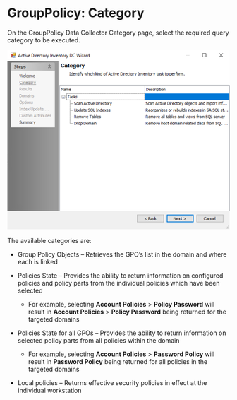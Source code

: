# GroupPolicy: Category

On the GroupPolicy Data Collector Category page, select the required query category to be executed.

![Group Policy Data Collector Wizard Category page](/static/img/product_docs/accessanalyzer/accessanalyzer/enterpriseauditor/admin/datacollector/adinventory/category.png)

The available categories are:

- Group Policy Objects – Retrieves the GPO’s list in the domain and where each is linked
- Policies State – Provides the ability to return information on configured policies and policy parts from the individual policies which have been selected

  - For example, selecting __Account Policies__ > __Policy Password__ will result in __Account Policies__ > __Policy Password__ being returned for the targeted domains
- Policies State for all GPOs – Provides the ability to return information on selected policy parts from all policies within the domain

  - For example, selecting __Account Policies__ > __Password Policy__ will result in __Password Policy__ being returned for all policies in the targeted domains
- Local policies – Returns effective security policies in effect at the individual workstation
